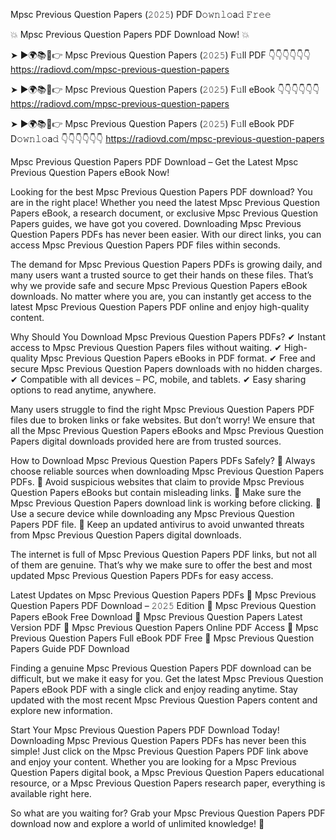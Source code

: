Mpsc Previous Question Papers (𝟸𝟶𝟸𝟻) PDF D𝚘𝚠𝚗𝚕𝚘a𝚍 𝙵𝚛𝚎𝚎

💥 Mpsc Previous Question Papers PDF Download Now! 💥

➤ ►🌍📚📱👉 Mpsc Previous Question Papers (𝟸𝟶𝟸𝟻) F𝚞ll PDF 👇👇👇👇👇👇
https://radiovd.com/mpsc-previous-question-papers

➤ ►🌍📚📱👉 Mpsc Previous Question Papers (𝟸𝟶𝟸𝟻) F𝚞ll eBook 👇👇👇👇👇👇
https://radiovd.com/mpsc-previous-question-papers

➤ ►🌍📚📱👉 Mpsc Previous Question Papers (𝟸𝟶𝟸𝟻) F𝚞ll eBook PDF D𝚘𝚠𝚗𝚕𝚘a𝚍 👇👇👇👇👇👇
https://radiovd.com/mpsc-previous-question-papers

Mpsc Previous Question Papers PDF Download – Get the Latest Mpsc Previous Question Papers eBook Now!

Looking for the best Mpsc Previous Question Papers PDF download? You are in the right place! Whether you need the latest Mpsc Previous Question Papers eBook, a research document, or exclusive Mpsc Previous Question Papers guides, we have got you covered. Downloading Mpsc Previous Question Papers PDFs has never been easier. With our direct links, you can access Mpsc Previous Question Papers PDF files within seconds.

The demand for Mpsc Previous Question Papers PDFs is growing daily, and many users want a trusted source to get their hands on these files. That’s why we provide safe and secure Mpsc Previous Question Papers eBook downloads. No matter where you are, you can instantly get access to the latest Mpsc Previous Question Papers PDF online and enjoy high-quality content.

Why Should You Download Mpsc Previous Question Papers PDFs?
✔ Instant access to Mpsc Previous Question Papers files without waiting.
✔ High-quality Mpsc Previous Question Papers eBooks in PDF format.
✔ Free and secure Mpsc Previous Question Papers downloads with no hidden charges.
✔ Compatible with all devices – PC, mobile, and tablets.
✔ Easy sharing options to read anytime, anywhere.

Many users struggle to find the right Mpsc Previous Question Papers PDF files due to broken links or fake websites. But don’t worry! We ensure that all the Mpsc Previous Question Papers eBooks and Mpsc Previous Question Papers digital downloads provided here are from trusted sources.

How to Download Mpsc Previous Question Papers PDFs Safely?
📌 Always choose reliable sources when downloading Mpsc Previous Question Papers PDFs.
📌 Avoid suspicious websites that claim to provide Mpsc Previous Question Papers eBooks but contain misleading links.
📌 Make sure the Mpsc Previous Question Papers download link is working before clicking.
📌 Use a secure device while downloading any Mpsc Previous Question Papers PDF file.
📌 Keep an updated antivirus to avoid unwanted threats from Mpsc Previous Question Papers digital downloads.

The internet is full of Mpsc Previous Question Papers PDF links, but not all of them are genuine. That’s why we make sure to offer the best and most updated Mpsc Previous Question Papers PDFs for easy access.

Latest Updates on Mpsc Previous Question Papers PDFs
🔹 Mpsc Previous Question Papers PDF Download – 𝟸𝟶𝟸𝟻 Edition
🔹 Mpsc Previous Question Papers eBook Free Download
🔹 Mpsc Previous Question Papers Latest Version PDF
🔹 Mpsc Previous Question Papers Online PDF Access
🔹 Mpsc Previous Question Papers Full eBook PDF Free
🔹 Mpsc Previous Question Papers Guide PDF Download

Finding a genuine Mpsc Previous Question Papers PDF download can be difficult, but we make it easy for you. Get the latest Mpsc Previous Question Papers eBook PDF with a single click and enjoy reading anytime. Stay updated with the most recent Mpsc Previous Question Papers content and explore new information.

Start Your Mpsc Previous Question Papers PDF Download Today!
Downloading Mpsc Previous Question Papers PDFs has never been this simple! Just click on the Mpsc Previous Question Papers PDF link above and enjoy your content. Whether you are looking for a Mpsc Previous Question Papers digital book, a Mpsc Previous Question Papers educational resource, or a Mpsc Previous Question Papers research paper, everything is available right here.

So what are you waiting for? Grab your Mpsc Previous Question Papers PDF download now and explore a world of unlimited knowledge! 🚀